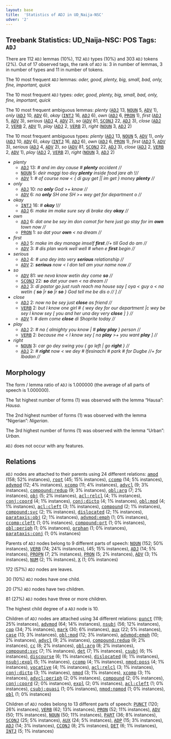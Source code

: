 ```yaml
---
layout: base
title:  'Statistics of ADJ in UD_Naija-NSC'
udver: '2'
---
```


## Treebank Statistics: UD_Naija-NSC: POS Tags: `ADJ`

There are 112 `ADJ` lemmas (10%), 112 `ADJ` types (10%) and 303 `ADJ` tokens (2%).
Out of 17 observed tags, the rank of `ADJ` is: 3 in number of lemmas, 3 in number of types and 11 in number of tokens.

The 10 most frequent `ADJ` lemmas: <em>oder, good, plenty, big, small, bad, only, fine, important, quick</em>

The 10 most frequent `ADJ` types:  <em>oder, good, plenty, big, small, bad, only, fine, important, quick</em>

The 10 most frequent ambiguous lemmas: <em>plenty</em> (<tt><a href="pcm_nsc-pos-ADJ.html">ADJ</a></tt> 13, <tt><a href="pcm_nsc-pos-NOUN.html">NOUN</a></tt> 5, <tt><a href="pcm_nsc-pos-ADV.html">ADV</a></tt> 1), <em>only</em> (<tt><a href="pcm_nsc-pos-ADJ.html">ADJ</a></tt> 10, <tt><a href="pcm_nsc-pos-ADV.html">ADV</a></tt> 6), <em>okay</em> (<tt><a href="pcm_nsc-pos-INTJ.html">INTJ</a></tt> 16, <tt><a href="pcm_nsc-pos-ADJ.html">ADJ</a></tt> 6), <em>own</em> (<tt><a href="pcm_nsc-pos-ADJ.html">ADJ</a></tt> 6, <tt><a href="pcm_nsc-pos-PRON.html">PRON</a></tt> 1), <em>first</em> (<tt><a href="pcm_nsc-pos-ADJ.html">ADJ</a></tt> 5, <tt><a href="pcm_nsc-pos-ADV.html">ADV</a></tt> 3), <em>serious</em> (<tt><a href="pcm_nsc-pos-ADJ.html">ADJ</a></tt> 4, <tt><a href="pcm_nsc-pos-ADV.html">ADV</a></tt> 2), <em>so</em> (<tt><a href="pcm_nsc-pos-ADV.html">ADV</a></tt> 81, <tt><a href="pcm_nsc-pos-SCONJ.html">SCONJ</a></tt> 22, <tt><a href="pcm_nsc-pos-ADJ.html">ADJ</a></tt> 3), <em>close</em> (<tt><a href="pcm_nsc-pos-ADJ.html">ADJ</a></tt> 2, <tt><a href="pcm_nsc-pos-VERB.html">VERB</a></tt> 2, <tt><a href="pcm_nsc-pos-ADV.html">ADV</a></tt> 1), <em>play</em> (<tt><a href="pcm_nsc-pos-ADJ.html">ADJ</a></tt> 2, <tt><a href="pcm_nsc-pos-VERB.html">VERB</a></tt> 2), <em>right</em> (<tt><a href="pcm_nsc-pos-NOUN.html">NOUN</a></tt> 3, <tt><a href="pcm_nsc-pos-ADJ.html">ADJ</a></tt> 2)

The 10 most frequent ambiguous types:  <em>plenty</em> (<tt><a href="pcm_nsc-pos-ADJ.html">ADJ</a></tt> 13, <tt><a href="pcm_nsc-pos-NOUN.html">NOUN</a></tt> 5, <tt><a href="pcm_nsc-pos-ADV.html">ADV</a></tt> 1), <em>only</em> (<tt><a href="pcm_nsc-pos-ADJ.html">ADJ</a></tt> 10, <tt><a href="pcm_nsc-pos-ADV.html">ADV</a></tt> 6), <em>okay</em> (<tt><a href="pcm_nsc-pos-INTJ.html">INTJ</a></tt> 16, <tt><a href="pcm_nsc-pos-ADJ.html">ADJ</a></tt> 6), <em>own</em> (<tt><a href="pcm_nsc-pos-ADJ.html">ADJ</a></tt> 6, <tt><a href="pcm_nsc-pos-PRON.html">PRON</a></tt> 1), <em>first</em> (<tt><a href="pcm_nsc-pos-ADJ.html">ADJ</a></tt> 5, <tt><a href="pcm_nsc-pos-ADV.html">ADV</a></tt> 3), <em>serious</em> (<tt><a href="pcm_nsc-pos-ADJ.html">ADJ</a></tt> 4, <tt><a href="pcm_nsc-pos-ADV.html">ADV</a></tt> 2), <em>so</em> (<tt><a href="pcm_nsc-pos-ADV.html">ADV</a></tt> 81, <tt><a href="pcm_nsc-pos-SCONJ.html">SCONJ</a></tt> 22, <tt><a href="pcm_nsc-pos-ADJ.html">ADJ</a></tt> 3), <em>close</em> (<tt><a href="pcm_nsc-pos-ADJ.html">ADJ</a></tt> 2, <tt><a href="pcm_nsc-pos-VERB.html">VERB</a></tt> 2, <tt><a href="pcm_nsc-pos-ADV.html">ADV</a></tt> 1), <em>play</em> (<tt><a href="pcm_nsc-pos-ADJ.html">ADJ</a></tt> 2, <tt><a href="pcm_nsc-pos-VERB.html">VERB</a></tt> 2), <em>right</em> (<tt><a href="pcm_nsc-pos-NOUN.html">NOUN</a></tt> 3, <tt><a href="pcm_nsc-pos-ADJ.html">ADJ</a></tt> 2)


* <em>plenty</em>
  * <tt><a href="pcm_nsc-pos-ADJ.html">ADJ</a></tt> 13: <em># and im dey cause # <b>plenty</b> accident //</em>
  * <tt><a href="pcm_nsc-pos-NOUN.html">NOUN</a></tt> 5: <em>deir maggi too dey <b>plenty</b> inside food jare ah !//</em>
  * <tt><a href="pcm_nsc-pos-ADV.html">ADV</a></tt> 1: <em># of course now < { di guy get || im get } money <b>plenty</b> //</em>
* <em>only</em>
  * <tt><a href="pcm_nsc-pos-ADJ.html">ADJ</a></tt> 10: <em>na <b>only</b> God >+ know //</em>
  * <tt><a href="pcm_nsc-pos-ADV.html">ADV</a></tt> 6: <em>na <b>only</b> SH one SH >+ wey get for department o //</em>
* <em>okay</em>
  * <tt><a href="pcm_nsc-pos-INTJ.html">INTJ</a></tt> 16: <em># <b>okay</b> !//</em>
  * <tt><a href="pcm_nsc-pos-ADJ.html">ADJ</a></tt> 6: <em>make im make sure sey di brake dey <b>okay</b> //</em>
* <em>own</em>
  * <tt><a href="pcm_nsc-pos-ADJ.html">ADJ</a></tt> 6: <em>dat one be sey im don comot for here just go stay for im <b>own</b> town now //</em>
  * <tt><a href="pcm_nsc-pos-PRON.html">PRON</a></tt> 1: <em>so dat your <b>own</b> < na dream //</em>
* <em>first</em>
  * <tt><a href="pcm_nsc-pos-ADJ.html">ADJ</a></tt> 5: <em>make im dey manage imself <b>first</b> //+ till God do am //</em>
  * <tt><a href="pcm_nsc-pos-ADV.html">ADV</a></tt> 3: <em># dis plan work well well # when e <b>first</b> begin //</em>
* <em>serious</em>
  * <tt><a href="pcm_nsc-pos-ADJ.html">ADJ</a></tt> 4: <em># una dey into very <b>serious</b> relationship //</em>
  * <tt><a href="pcm_nsc-pos-ADV.html">ADV</a></tt> 2: <em><b>serious</b> now < I don tell am your name now //</em>
* <em>so</em>
  * <tt><a href="pcm_nsc-pos-ADV.html">ADV</a></tt> 81: <em>we neva know wetin dey come <b>so</b> //</em>
  * <tt><a href="pcm_nsc-pos-SCONJ.html">SCONJ</a></tt> 22: <em><b>so</b> dat your own < na dream //</em>
  * <tt><a href="pcm_nsc-pos-ADJ.html">ADJ</a></tt> 3: <em>di pastor go just rush reach ma house say [ oya < guy o < na wetin { <b>so</b> |r <b>so</b> |r <b>so</b> } God tell me be dis o // ] //</em>
* <em>close</em>
  * <tt><a href="pcm_nsc-pos-ADJ.html">ADJ</a></tt> 2: <em>now no be sey just <b>close</b> as friend //</em>
  * <tt><a href="pcm_nsc-pos-VERB.html">VERB</a></tt> 2: <em>but I know one girl # { wey dey for our department |c wey be sey I know sey [ you and her una dey very <b>close</b> ] } //</em>
  * <tt><a href="pcm_nsc-pos-ADV.html">ADV</a></tt> 1: <em># dem come <b>close</b> di Shoprite today //</em>
* <em>play</em>
  * <tt><a href="pcm_nsc-pos-ADJ.html">ADJ</a></tt> 2: <em># na { almighty you know | # <b>play</b> <b>play</b> } person //</em>
  * <tt><a href="pcm_nsc-pos-VERB.html">VERB</a></tt> 2: <em>because me < I know sey [ na <b>play</b> >+ you want <b>play</b> ] //</em>
* <em>right</em>
  * <tt><a href="pcm_nsc-pos-NOUN.html">NOUN</a></tt> 3: <em>car go dey swing you { go left | go <b>right</b> } //</em>
  * <tt><a href="pcm_nsc-pos-ADJ.html">ADJ</a></tt> 2: <em># <b>right</b> now < we dey # Ifesinachi # park # for Dugbe //+ for Ibadan //</em>

## Morphology

The form / lemma ratio of `ADJ` is 1.000000 (the average of all parts of speech is 1.000000).

The 1st highest number of forms (1) was observed with the lemma “Hausa”: <em>Hausa</em>.

The 2nd highest number of forms (1) was observed with the lemma “Nigerian”: <em>Nigerian</em>.

The 3rd highest number of forms (1) was observed with the lemma “Urban”: <em>Urban</em>.

`ADJ` does not occur with any features.


## Relations

`ADJ` nodes are attached to their parents using 24 different relations: <tt><a href="pcm_nsc-dep-amod.html">amod</a></tt> (158; 52% instances), <tt><a href="pcm_nsc-dep-root.html">root</a></tt> (45; 15% instances), <tt><a href="pcm_nsc-dep-ccomp.html">ccomp</a></tt> (14; 5% instances), <tt><a href="pcm_nsc-dep-advmod.html">advmod</a></tt> (12; 4% instances), <tt><a href="pcm_nsc-dep-xcomp.html">xcomp</a></tt> (11; 4% instances), <tt><a href="pcm_nsc-dep-advcl.html">advcl</a></tt> (9; 3% instances), <tt><a href="pcm_nsc-dep-compound-redup.html">compound:redup</a></tt> (9; 3% instances), <tt><a href="pcm_nsc-dep-obl-arg.html">obl:arg</a></tt> (7; 2% instances), <tt><a href="pcm_nsc-dep-obj.html">obj</a></tt> (5; 2% instances), <tt><a href="pcm_nsc-dep-acl-relcl.html">acl:relcl</a></tt> (4; 1% instances), <tt><a href="pcm_nsc-dep-conj-coord.html">conj:coord</a></tt> (4; 1% instances), <tt><a href="pcm_nsc-dep-conj-dicto.html">conj:dicto</a></tt> (4; 1% instances), <tt><a href="pcm_nsc-dep-obl-mod.html">obl:mod</a></tt> (4; 1% instances), <tt><a href="pcm_nsc-dep-acl-cleft.html">acl:cleft</a></tt> (3; 1% instances), <tt><a href="pcm_nsc-dep-compound.html">compound</a></tt> (2; 1% instances), <tt><a href="pcm_nsc-dep-compound-svc.html">compound:svc</a></tt> (2; 1% instances), <tt><a href="pcm_nsc-dep-dislocated.html">dislocated</a></tt> (2; 1% instances), <tt><a href="pcm_nsc-dep-parataxis-obj.html">parataxis:obj</a></tt> (2; 1% instances), <tt><a href="pcm_nsc-dep-advmod-emph.html">advmod:emph</a></tt> (1; 0% instances), <tt><a href="pcm_nsc-dep-ccomp-cleft.html">ccomp:cleft</a></tt> (1; 0% instances), <tt><a href="pcm_nsc-dep-compound-prt.html">compound:prt</a></tt> (1; 0% instances), <tt><a href="pcm_nsc-dep-obl-periph.html">obl:periph</a></tt> (1; 0% instances), <tt><a href="pcm_nsc-dep-orphan.html">orphan</a></tt> (1; 0% instances), <tt><a href="pcm_nsc-dep-parataxis-conj.html">parataxis:conj</a></tt> (1; 0% instances)

Parents of `ADJ` nodes belong to 9 different parts of speech: <tt><a href="pcm_nsc-pos-NOUN.html">NOUN</a></tt> (152; 50% instances), <tt><a href="pcm_nsc-pos-VERB.html">VERB</a></tt> (74; 24% instances),  (45; 15% instances), <tt><a href="pcm_nsc-pos-ADJ.html">ADJ</a></tt> (14; 5% instances), <tt><a href="pcm_nsc-pos-PROPN.html">PROPN</a></tt> (7; 2% instances), <tt><a href="pcm_nsc-pos-PRON.html">PRON</a></tt> (5; 2% instances), <tt><a href="pcm_nsc-pos-ADV.html">ADV</a></tt> (3; 1% instances), <tt><a href="pcm_nsc-pos-NUM.html">NUM</a></tt> (2; 1% instances), <tt><a href="pcm_nsc-pos-X.html">X</a></tt> (1; 0% instances)

172 (57%) `ADJ` nodes are leaves.

30 (10%) `ADJ` nodes have one child.

20 (7%) `ADJ` nodes have two children.

81 (27%) `ADJ` nodes have three or more children.

The highest child degree of a `ADJ` node is 10.

Children of `ADJ` nodes are attached using 34 different relations: <tt><a href="pcm_nsc-dep-punct.html">punct</a></tt> (119; 25% instances), <tt><a href="pcm_nsc-dep-advmod.html">advmod</a></tt> (64; 14% instances), <tt><a href="pcm_nsc-dep-nsubj.html">nsubj</a></tt> (56; 12% instances), <tt><a href="pcm_nsc-dep-cop.html">cop</a></tt> (34; 7% instances), <tt><a href="pcm_nsc-dep-mark.html">mark</a></tt> (30; 6% instances), <tt><a href="pcm_nsc-dep-aux.html">aux</a></tt> (22; 5% instances), <tt><a href="pcm_nsc-dep-case.html">case</a></tt> (13; 3% instances), <tt><a href="pcm_nsc-dep-obl-mod.html">obl:mod</a></tt> (12; 3% instances), <tt><a href="pcm_nsc-dep-advmod-emph.html">advmod:emph</a></tt> (10; 2% instances), <tt><a href="pcm_nsc-dep-advcl.html">advcl</a></tt> (9; 2% instances), <tt><a href="pcm_nsc-dep-compound-redup.html">compound:redup</a></tt> (9; 2% instances), <tt><a href="pcm_nsc-dep-cc.html">cc</a></tt> (8; 2% instances), <tt><a href="pcm_nsc-dep-obl-arg.html">obl:arg</a></tt> (8; 2% instances), <tt><a href="pcm_nsc-dep-compound-svc.html">compound:svc</a></tt> (7; 1% instances), <tt><a href="pcm_nsc-dep-det.html">det</a></tt> (7; 1% instances), <tt><a href="pcm_nsc-dep-csubj.html">csubj</a></tt> (6; 1% instances), <tt><a href="pcm_nsc-dep-discourse.html">discourse</a></tt> (6; 1% instances), <tt><a href="pcm_nsc-dep-dislocated.html">dislocated</a></tt> (6; 1% instances), <tt><a href="pcm_nsc-dep-nsubj-expl.html">nsubj:expl</a></tt> (5; 1% instances), <tt><a href="pcm_nsc-dep-ccomp.html">ccomp</a></tt> (4; 1% instances), <tt><a href="pcm_nsc-dep-nmod-poss.html">nmod:poss</a></tt> (4; 1% instances), <tt><a href="pcm_nsc-dep-vocative.html">vocative</a></tt> (4; 1% instances), <tt><a href="pcm_nsc-dep-acl-relcl.html">acl:relcl</a></tt> (3; 1% instances), <tt><a href="pcm_nsc-dep-conj-dicto.html">conj:dicto</a></tt> (3; 1% instances), <tt><a href="pcm_nsc-dep-nmod.html">nmod</a></tt> (3; 1% instances), <tt><a href="pcm_nsc-dep-xcomp.html">xcomp</a></tt> (3; 1% instances), <tt><a href="pcm_nsc-dep-advcl-periph.html">advcl:periph</a></tt> (2; 0% instances), <tt><a href="pcm_nsc-dep-compound.html">compound</a></tt> (2; 0% instances), <tt><a href="pcm_nsc-dep-conj-coord.html">conj:coord</a></tt> (2; 0% instances), <tt><a href="pcm_nsc-dep-expl.html">expl</a></tt> (2; 0% instances), <tt><a href="pcm_nsc-dep-acl-cleft.html">acl:cleft</a></tt> (1; 0% instances), <tt><a href="pcm_nsc-dep-csubj-quasi.html">csubj:quasi</a></tt> (1; 0% instances), <tt><a href="pcm_nsc-dep-nmod-npmod.html">nmod:npmod</a></tt> (1; 0% instances), <tt><a href="pcm_nsc-dep-obl.html">obl</a></tt> (1; 0% instances)

Children of `ADJ` nodes belong to 13 different parts of speech: <tt><a href="pcm_nsc-pos-PUNCT.html">PUNCT</a></tt> (120; 26% instances), <tt><a href="pcm_nsc-pos-VERB.html">VERB</a></tt> (62; 13% instances), <tt><a href="pcm_nsc-pos-PRON.html">PRON</a></tt> (52; 11% instances), <tt><a href="pcm_nsc-pos-ADV.html">ADV</a></tt> (50; 11% instances), <tt><a href="pcm_nsc-pos-NOUN.html">NOUN</a></tt> (50; 11% instances), <tt><a href="pcm_nsc-pos-PART.html">PART</a></tt> (36; 8% instances), <tt><a href="pcm_nsc-pos-SCONJ.html">SCONJ</a></tt> (25; 5% instances), <tt><a href="pcm_nsc-pos-AUX.html">AUX</a></tt> (24; 5% instances), <tt><a href="pcm_nsc-pos-ADP.html">ADP</a></tt> (15; 3% instances), <tt><a href="pcm_nsc-pos-ADJ.html">ADJ</a></tt> (14; 3% instances), <tt><a href="pcm_nsc-pos-CCONJ.html">CCONJ</a></tt> (8; 2% instances), <tt><a href="pcm_nsc-pos-DET.html">DET</a></tt> (6; 1% instances), <tt><a href="pcm_nsc-pos-INTJ.html">INTJ</a></tt> (5; 1% instances)


